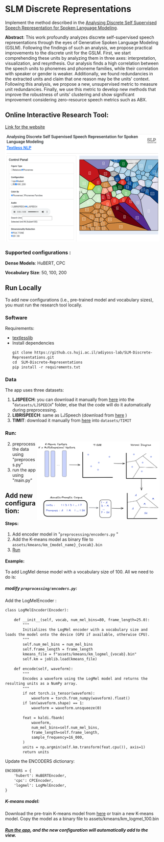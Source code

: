 # SLM Discrete Representations

Implement the method described in the [Analysing Discrete Self Supervised Speech Representation for Spoken Language Modeling](TODO).

**Abstract**: This work profoundly analyzes discrete self-supervised speech representations through the eyes of Generative Spoken Language Modeling (GSLM). Following the findings of such an analysis, we propose practical improvements to the discrete unit
for the GSLM. First, we start comprehending these units by analyzing them in three axes: interpretation, visualization, and resynthesis. Our analysis finds a high correlation between the speech units to phonemes and phoneme families, while their correlation with speaker or gender is weaker. Additionally, we found redundancies in the extracted units and claim that one reason may be the units' context. Following this analysis, we propose a new, unsupervised metric to measure unit redundancies. Finally, we use this metric to develop new methods that improve the robustness of units' clustering and show significant improvement considering zero-resource speech metrics such as ABX.

## Online Interactive Research Tool:

[Link for the website](https://audio-lab.cs.huji.ac.il/units)

![img_app](github_media/app.png)
### Supported configurations :
**Dense Models**: HuBERT, CPC

**Vocabulary Size**: 50, 100, 200


## Run Locally
To add new configurations (i.e., pre-trained model and vocabulary sizes), you must run the research tool locally. 
### Software
Requirements:
* [textlesslib](https://github.com/facebookresearch/textlesslib)
* Install dependencies
    ```
    git clone https://github.cs.huji.ac.il/adiyoss-lab/SLM-Discrete-Representations.git
    cd  SLM-Discrete-Representations
    pip install -r requirements.txt
    ```
### Data
The app uses three datasets:
1. **LJSPEECH**: you can download it manually from [here](https://keithito.com/LJ-Speech-Dataset/) into the "`datasets/LJSPEECH`" folder, else that the code will do it automatically during preprocessing. 
2. **LIBRISPEECH**: same as LJSpeech (download from [here](https://www.openslr.org/12) )
3. **TIMIT**:  download it manually from [here](https://catalog.ldc.upenn.edu/LDC93s1) into ```datasets/TIMIT```

### Run:
 <img src="github_media/preprocess.png" alt="drawing" width="400" align="right"/>

2. preprocess the data using "preprocess.py"
3. run the app using "main.py"

## Add new configuration:
#### Steps:
1. Add encoder model in "`preprocessing/encoders.py` "
2. Add the K-means model as binary file  to  ```assets/kmeans/km_{model_name}_{vocab}.bin```
3. [Run](#run)
#### Example:
To add LogMel dense model with a vocabulary size of 100. All we need to do is:
##### modify ```preprocessing/encoders.py```:

Add the LogMelEncoder :

```
class LogMelEncoder(Encoder):

    def __init__(self, vocab, num_mel_bins=80, frame_length=25.0):
        """
        Initializes the LogMel encoder with a vocabulary size and loads the model onto the device (GPU if available, otherwise CPU).
        """
        self.num_mel_bins = num_mel_bins
        self.frame_length = frame_length
        kmeans_file = f"assets/kmeans/km_logmel_{vocab}.bin"
        self.km = joblib.load(kmeans_file)

    def encode(self, waveform):
        """
        Encodes a waveform using the LogMel model and returns the resulting units as a NumPy array.
        """
        if not torch.is_tensor(waveform):
            waveform = torch.from_numpy(waveform).float()
        if len(waveform.shape) == 1:
            waveform = waveform.unsqueeze(0)

        feat = kaldi.fbank(
            waveform,
            num_mel_bins=self.num_mel_bins,
            frame_length=self.frame_length,
            sample_frequency=16_000,
        )
        units = np.argmin(self.km.transform(feat.cpu()), axis=1)
        return units
```

Update the ENCODERS dictionary:

```
ENCODERS = {
    'hubert': HuBERTEncoder,
    'cpc': CPCEncoder,
    'logmel': LogMelEncoder,
}
```

##### K-means model:

Download the pre-train K-means model from [here](https://github.com/facebookresearch/fairseq/tree/main/examples/textless_nlp/gslm/speech2unit) or train a new K-means model.
Copy the model as a binary file to assets/kmeans/km_logmel_100.bin

##### [Run the app](#run), and the new configuration will automatically add to the view.
